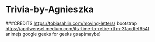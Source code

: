 # Trivia-by-Agnieszka



###CREDITS
https://tobiasahlin.com/moving-letters/
bootstrap
https://aprilwensel.medium.com/its-time-to-retire-rtfm-31acdfef654f
animejs
google
geeks for geeks
gsap(maybe)